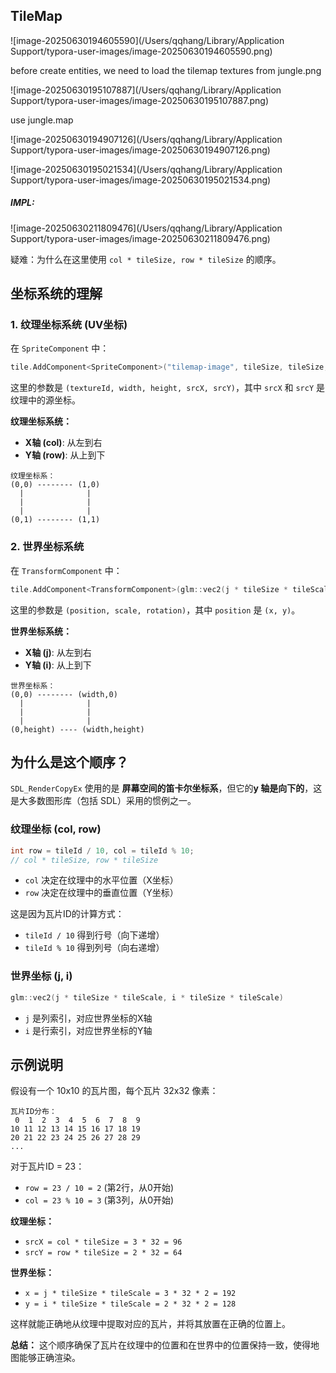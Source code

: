## TileMap



![image-20250630194605590](/Users/qqhang/Library/Application Support/typora-user-images/image-20250630194605590.png)

before create entities, we need to load the tilemap textures from jungle.png

![image-20250630195107887](/Users/qqhang/Library/Application Support/typora-user-images/image-20250630195107887.png)

use jungle.map

![image-20250630194907126](/Users/qqhang/Library/Application Support/typora-user-images/image-20250630194907126.png)

![image-20250630195021534](/Users/qqhang/Library/Application Support/typora-user-images/image-20250630195021534.png)



##### IMPL:

![image-20250630211809476](/Users/qqhang/Library/Application Support/typora-user-images/image-20250630211809476.png)



疑难：为什么在这里使用 `col * tileSize, row * tileSize` 的顺序。

## 坐标系统的理解

### 1. **纹理坐标系统 (UV坐标)**
在 `SpriteComponent` 中：
```cpp
tile.AddComponent<SpriteComponent>("tilemap-image", tileSize, tileSize, col * tileSize, row * tileSize);
```

这里的参数是 `(textureId, width, height, srcX, srcY)`，其中 `srcX` 和 `srcY` 是纹理中的源坐标。

**纹理坐标系统：**
- **X轴 (col)**: 从左到右
- **Y轴 (row)**: 从上到下

```
纹理坐标系：
(0,0) -------- (1,0)
  |              |
  |              |
  |              |
(0,1) -------- (1,1)
```

### 2. **世界坐标系统**
在 `TransformComponent` 中：
```cpp
tile.AddComponent<TransformComponent>(glm::vec2(j * tileSize * tileScale, i * tileSize * tileScale), glm::vec2(tileScale, tileScale), 0.0);
```

这里的参数是 `(position, scale, rotation)`，其中 `position` 是 `(x, y)`。

**世界坐标系统：**
- **X轴 (j)**: 从左到右
- **Y轴 (i)**: 从上到下

```
世界坐标系：
(0,0) -------- (width,0)
  |              |
  |              |
  |              |
(0,height) ---- (width,height)
```

## 为什么是这个顺序？

`SDL_RenderCopyEx` 使用的是 **屏幕空间的笛卡尔坐标系**，但它的**y 轴是向下的**，这是大多数图形库（包括 SDL）采用的惯例之一。

### **纹理坐标 (col, row)**
```cpp
int row = tileId / 10, col = tileId % 10;
// col * tileSize, row * tileSize
```

- `col` 决定在纹理中的水平位置（X坐标）
- `row` 决定在纹理中的垂直位置（Y坐标）

这是因为瓦片ID的计算方式：
- `tileId / 10` 得到行号（向下递增）
- `tileId % 10` 得到列号（向右递增）

### **世界坐标 (j, i)**
```cpp
glm::vec2(j * tileSize * tileScale, i * tileSize * tileScale)
```

- `j` 是列索引，对应世界坐标的X轴
- `i` 是行索引，对应世界坐标的Y轴

## 示例说明

假设有一个 10x10 的瓦片图，每个瓦片 32x32 像素：

```
瓦片ID分布：
 0  1  2  3  4  5  6  7  8  9
10 11 12 13 14 15 16 17 18 19
20 21 22 23 24 25 26 27 28 29
...
```

对于瓦片ID = 23：
- `row = 23 / 10 = 2` (第2行，从0开始)
- `col = 23 % 10 = 3` (第3列，从0开始)

**纹理坐标：**
- `srcX = col * tileSize = 3 * 32 = 96`
- `srcY = row * tileSize = 2 * 32 = 64`

**世界坐标：**
- `x = j * tileSize * tileScale = 3 * 32 * 2 = 192`
- `y = i * tileSize * tileScale = 2 * 32 * 2 = 128`

这样就能正确地从纹理中提取对应的瓦片，并将其放置在正确的位置上。

**总结：** 这个顺序确保了瓦片在纹理中的位置和在世界中的位置保持一致，使得地图能够正确渲染。